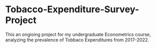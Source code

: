 # Tobacco-Expenditure-Survey-Project

This an ongioing project for my undergraduate Econometrics course, analyzing the prevalence of Tobbaco Expenditures from 2017-2022.
